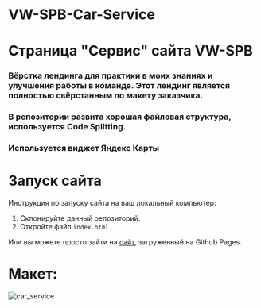 # VW-SPB-Car-Service
# Страница "Сервис" сайта VW-SPB
### Вёрстка лендинга для практики в моих знаниях и улучшения работы в команде. Этот лендинг является полностью свёрстанным по макету заказчика. 
### В репозитории развита хорошая файловая структура, используется Code Splitting.
### Используется виджет Яндекс Карты

# Запуск сайта
Инструкция по запуску сайта на ваш локальный компьютер:
   1. Склонируйте данный репозиторий.
   2. Откройте файл ```index.html```
   
Или вы можете просто зайти на [сайт](kriswis.github.io/VW-SPB-Car-Service/), загруженный на Github Pages.
# Макет:
![car_service](https://github.com/KrisWis/VW-SPB-Car-Service/assets/94256853/90903173-1f11-41fe-82bc-f77228264393)
